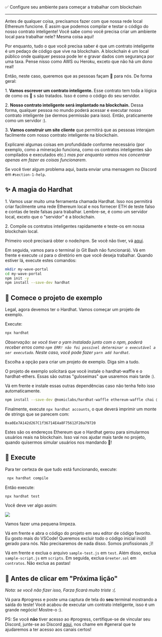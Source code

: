 ✅ Configure seu ambiente para começar a trabalhar com blockchain
-------------------------------------------------- -

Antes de qualquer coisa, precisamos fazer com que nossa rede local Ethereum funcione. É assim que podemos compilar e testar o código do nosso contrato inteligente! Você sabe como você precisa criar um ambiente local para trabalhar nele? Mesma coisa aqui!

Por enquanto, tudo o que você precisa saber é que um contrato inteligente é um pedaço de código que vive na blockchain. A blockchain é um local público onde qualquer pessoa pode ler e gravar dados com segurança por uma taxa. Pense nisso como AWS ou Heroku, exceto que não há um dono real!

Então, neste caso, queremos que as pessoas façam 👋 para nós. De forma geral:

1\. **Vamos escrever um contrato inteligente.** Esse contrato tem toda a lógica de como os 👋 s são tratados. Isso é como o código do seu servidor.

2\. **Nosso contrato inteligente será implantado na blockchain.** Dessa forma, qualquer pessoa no mundo poderá acessar e executar nosso contrato inteligente (se dermos permissão para isso). Então, praticamente como um servidor :).

3\. **Vamos construir um site cliente** que permitirá que as pessoas interajam facilmente com nosso contrato inteligente na blockchain.

Explicarei algumas coisas em profundidade conforme necessário (por exemplo, como a mineração funciona, como os contratos inteligentes são compilados e executados etc.) *mas por enquanto vamos nos concentrar apenas em fazer as coisas funcionarem*.

Se você tiver algum problema aqui, basta enviar uma mensagem no Discord em `#section-1-help`.

✨ A magia do Hardhat
-----------------------

1\. Vamos usar muito uma ferramenta chamada Hardhat. Isso nos permitirá criar facilmente uma rede Ethereum local e nos fornecer ETH de teste falso e contas de teste falsas para trabalhar. Lembre-se, é como um servidor local, exceto que o "servidor" é a blockchain.

2\. Compile os contratos inteligentes rapidamente e teste-os em nossa blockchain local.

Primeiro você precisará obter o node/npm. Se você não tiver, vá [aqui](https://hardhat.org/tutorial/setting-up-the-environment.html).

Em seguida, vamos para o terminal (o Git Bash não funcionará). Vá em frente e execute `cd` para o diretório em que você deseja trabalhar. Quando estiver lá, execute estes comandos:

```bash
mkdir my-wave-portal
cd my-wave-portal
npm init -y
npm install --save-dev hardhat
```

👏 Comece o projeto de exemplo
---------------------------

Legal, agora devemos ter o Hardhat. Vamos começar um projeto de exemplo.

Execute:

```bash
npx hardhat
```

*Observação: se você tiver o yarn instalado junto com o npm, poderá receber erros como `npm ERR! não foi possível determinar o executável a ser executado`. Neste caso, você pode fazer `yarn add hardhat`.*

Escolha a opção para criar um projeto de exemplo. Diga sim a tudo.

O projeto de exemplo solicitará que você instale o hardhat-waffle e o hardhat-ethers. Essas são outras "guloseimas" que usaremos mais tarde :).

Vá em frente e instale essas outras dependências caso não tenha feito isso automaticamente.

```bash
npm install --save-dev @nomiclabs/hardhat-waffle ethereum-waffle chai @nomiclabs/hardhat-ethers ethers
```

Finalmente, execute `npx hardhat accounts`, o que deverá imprimir um monte de strings que se parecem com:

`0xa0Ee7A142d267C1f36714E4a8F75612F20a79720`

Estes são os endereços Ethereum que o Hardhat gerou para simularmos usuários reais na blockchain. Isso vai nos ajudar mais tarde no projeto, quando quisermos simular usuários nos mandando 👋!

🌟 Execute
---------

Para ter certeza de que tudo está funcionando, execute:

```bash
 npx hardhat compile
```

Então execute:

```bash
npx hardhat test
```

Você deve ver algo assim:

![](https://i.imgur.com/rjPvls0.png)

Vamos fazer uma pequena limpeza.

Vá em frente e abra o código do projeto em seu editor de código favorito. Eu gosto mais do VSCode! Queremos excluir todo o código inicial inútil gerado para nós. Não precisaremos de nada disso. Somos profissionais ;)!

Vá em frente e exclua o arquivo `sample-test.js` em `test`. Além disso, exclua `sample-script.js` em `scripts`. Em seguida, exclua `Greeter.sol` em `contratos`. Não exclua as pastas!

🚨 Antes de clicar em "Próxima lição"
--------------------------------------------

*Nota: se você não fizer isso, Farza ficará muito triste :(.*

Vá para #progress e poste uma captura de tela do **seu** terminal mostrando a saída do teste! Você acabou de executar um contrato inteligente, isso é um grande negócio! Mostre-o :).

PS: Se você **não** tiver acesso ao #progress, certifique-se de vincular seu Discord, junte-se ao Discord [aqui](https://hardhat.org/discord), nos chame em #general que te ajudaremos a ter acesso aos canais certos!